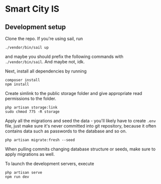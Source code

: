 # Smart City IS

## Development setup

Clone the repo. If you're using sail, run

```
./vendor/bin/sail up
```

and maybe you should prefix the following commands with `./vendor/bin/sail`. And maybe not, idk.

Next, install all dependencies by running

```
composer install
npm install
```

Create simlink to the public storage folder and give appropriate read permissions to the folder.

```
php artisan storage:link
sudo chmod 775 -R storage
```

Apply all the migrations and seed the data - you'll likely have to create `.env` file, just make sure it's never 
committed into git repository, because it often contains data such as passwords to the database 
and so on.

```
php artisan migrate:fresh --seed
```

When pulling commits changing database structure or seeds, make sure to apply migrations as well.

To launch the development servers, execute

```
php artisan serve
npm run dev
```
